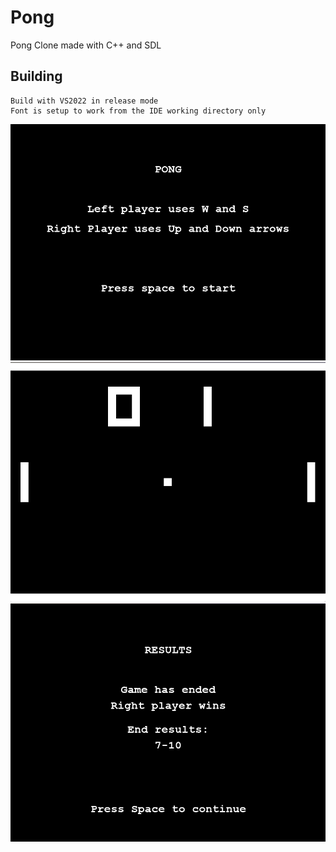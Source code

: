 # Pong
Pong Clone made with C++ and SDL

## Building
```
Build with VS2022 in release mode
Font is setup to work from the IDE working directory only
```

![menu](https://github.com/Tacotakedown/Pong/blob/main/Docs/Image/Menu.png?raw=true)
![Game](https://github.com/Tacotakedown/Pong/blob/main/Docs/Image/Game.png?raw=true)
![results](https://github.com/Tacotakedown/Pong/blob/main/Docs/Image/results.png?raw=true)
